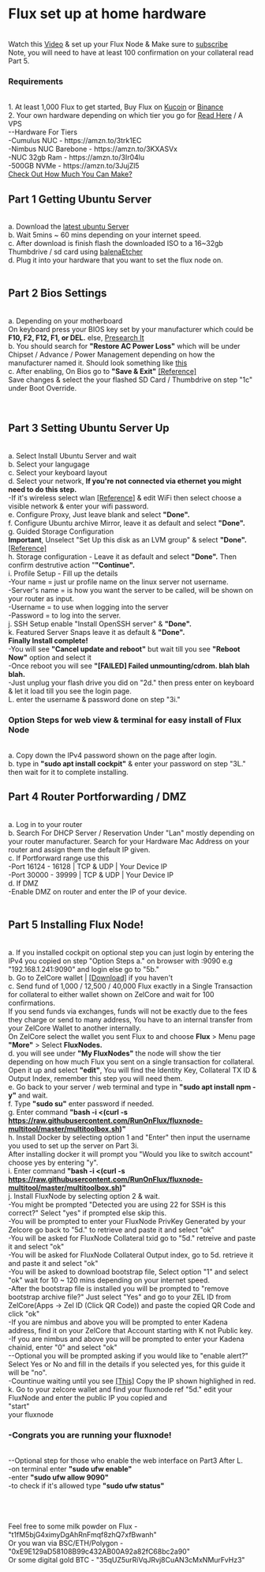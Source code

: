  <h1>Flux set up at home hardware </h1>
 <br> Watch this <a href="https://youtu.be/jH-M3MAMTV8" target="_blank">Video</a> & set up your Flux Node &
 Make sure to <a href="http://bit.ly/Simplyeverythingcrypto" target="_blank">subscribe</a>
 <br> Note, you will need to have at least 100 confirmation on your collateral read Part 5.
 <br> <h3>Requirements</h3>
 <br> 1. At least 1,000 Flux to get started, Buy Flux on <a href="https://bit.ly/SignUpKucoinToday" target="_blank">Kucoin</a> or <a href="https://accounts.binance.com/en/register?ref=TQG402UF" target="_blank">Binance</a>
 <br> 2. Your own hardware depending on which tier you go for <a href="https://runonflux.io/flux-nodes.html" target="_blank">Read Here</a> / A VPS
 <br>--Hardware For Tiers
 <br>-Cumulus NUC - https://amzn.to/3trk1EC
 <br>-Nimbus NUC Barebone - https://amzn.to/3KXASVx 
 <br>-NUC 32gb Ram - https://amzn.to/3Ir04lu
 <br>-500GB NVMe - https://amzn.to/3JujZl5
 <br> <a href="https://home.runonflux.io/dashboard/economics" target="_blank">Check Out How Much You Can Make?</a>

<h2> Part 1 Getting Ubuntu Server</h2>
 <br>a. Download the <a href="https://ubuntu.com/download/server" target="_blank">latest ubuntu Server</a>
 <br>b. Wait 5mins ~ 60 mins depending on your internet speed.
 <br>c. After download is finish flash the downloaded ISO to a 16~32gb Thumbdrive / sd card using <a href="https://www.balena.io/etcher/" target="_blank">balenaEtcher</a>
 <br>d. Plug it into your hardware that you want to set the flux node on.
 <br>
 <br><h2>Part 2 Bios Settings </h2>
 <br>a. Depending on your motherboard
 <br>On keyboard press your BIOS key set by your manufacturer which could be <b>F10, F2, F12, F1, or DEL.</b> else, <a href="https://presearch.org/signup?rid=3735748" target="_blank">Presearch It</a>
 <br>b. You should search for <b>"Restore AC Power Loss"</b> which will be under Chipset / Advance / Power Management depending on how the manufacturer named it.
 Should look something like <a href="https://drive.google.com/file/d/1dqNsKvEd8qJWNWX48IEsu9Y08lgLYBlq/view?usp=sharing" target="_blank">this</a>
 <br>c. After enabling, On Bios go to <b>"Save & Exit"</b> <a href="https://drive.google.com/file/d/1vAOsOGmS53zlxy0QDAwn_KarKXmgoEJx/view?usp=sharing" target="_blank">[Reference]</a>
 <br> Save changes & select the your flashed SD Card / Thumbdrive on step "1c" under Boot Override. 
 
 <br><h2>Part 3 Setting Ubuntu Server Up</h2>
 <br>a. Select Install Ubuntu Server and wait
 <br>b. Select your langugage 
 <br>c. Select your keyboard layout 
 <br>d. Select your network, <b>If you're not connected via ethernet you might need to do this step.</b>
 <br>-If it's wireless select wlan <a href="https://drive.google.com/file/d/13vZlen7zu3luiGvFFy6huE6l7IIdefvs/view?usp=sharing" target="_blank">[Reference]</a> & edit WiFi then select choose a visible network & enter your wifi password.
 <br>e. Configure Proxy, Just leave blank and select <b>"Done".</b>
 <br>f. Configure Ubuntu archive Mirror, leave it as default and select <b>"Done".</b>
 <br>g. Guided Storage Configuration
 <br><b>Important</b>, Unselect "Set Up this disk as an LVM group" & select <b>"Done".</b> <a href="https://drive.google.com/file/d/1jNh_tSOvw2VvCtbO8WD_c-JG7CKnP00o/view?usp=sharing" target="_blank">[Reference]</a>
 <br>h. Storage configuration - Leave it as default and select <b>"Done".</b> Then confirm destrutive action "<b>"Continue".</b>
 <br>i. Profile Setup - Fill up the details 
<br>-Your name = just ur profile name on the linux server not username.
<br>-Server's name = is how you want the server to be called, will be shown on your router as input. 
<br>-Username = to use when logging into the server
<br>-Password = to log into the server.
<br>j. SSH Setup enable "Install OpenSSH server" & <b>"Done".</b>
<br>k. Featured Server Snaps leave it as default & <b>"Done".</b>
<br><b>Finally Install complete!</b>
<br>-You will see <b>"Cancel update and reboot"</b> but wait till you see <b>"Reboot Now"</b> option and select it
<br>-Once reboot you will see <b>"[FAILED] Failed unmounting/cdrom. blah blah blah.</b> 
<br>-Just unplug your flash drive you did on "2d." then press enter on keyboard & let it load till you see the login page.
<br>L. enter the username & password done on step "3i." 
<br><h3>Option Steps for web view & terminal for easy install of Flux Node</h3>
<br>a. Copy down the IPv4 password shown on the page after login.
<br>b. type in <b>"sudo apt install cockpit"</b> & enter your password on step "3L." then wait for it to complete installing.

<h2>Part 4 Router Portforwarding / DMZ</h2>
<br>a. Log in to your router
<br>b. Search For DHCP Server / Reservation Under "Lan" mostly depending on your router manufacturer.
Search for your Hardware Mac Address on your router and assign them the default IP given.
<br>c. If Portforward range use this
<br>-Port 16124 - 16128 | TCP & UDP | Your Device IP
<br>-Port 30000 - 39999 | TCP & UDP | Your Device IP
<br>d. If DMZ
<br>-Enable DMZ on router and enter the IP of your device.
<br>
 <br><h2>Part 5 Installing Flux Node! </h2>
 
 <br>a. If you installed cockpit on optional step you can just login by entering the IPv4 you copied on step "Option Steps a." on browser with :9090 e.g "192.168.1.241:9090" and login else go to "5b."
 <br>b. Go to ZelCore wallet | <a href="https://zelcore.io/" target="_blank">[Download]</a> if you haven't
 <br>c. Send fund of 1,000 / 12,500 / 40,000 Flux exactly in a Single Transaction for collateral to either wallet shown on ZelCore and wait for 100 confirmations. 
 <br> If you send funds via exchanges, funds will not be exactly due to the fees they charge or send to many address, You have to an internal transfer from your ZelCore Wallet to another internally.
 <br> On ZelCore select the wallet you sent Flux to and choose <b>Flux</b> > Menu page <b>"More"</b> > Select <b>FluxNodes.</b> 
 <br>d. you will see under <b>"My FluxNodes"</b> the node will show the tier depending on how much Flux you sent on a single transaction for collateral. Open it up and select <b>"edit"</b>, You will find the Identity Key, Collateral TX ID & Output Index, remember this step you will need them. 
 <br>e. Go back to your server / web terminal and type in <b>"sudo apt install  npm -y"</b> and wait.
 <br>f. Type <b>"sudo su"</b> enter password if needed.
 <br>g. Enter command <b>"bash -i <(curl -s https://raw.githubusercontent.com/RunOnFlux/fluxnode-multitool/master/multitoolbox.sh)"</b>
 <br>h. Install Docker by selecting option 1 and "Enter" then input the username you used to set up the server on Part 3i.
 <br> After installing docker it will prompt you "Would you like to switch account" choose yes by entering "y".
 <br>i. Enter command <b>"bash -i <(curl -s https://raw.githubusercontent.com/RunOnFlux/fluxnode-multitool/master/multitoolbox.sh)"</b>
 <br>j. Install FluxNode by selecting option 2 & wait.
 <br> -You might be prompted "Detected you are using 22 for SSH is this correct?" Select "yes" if prompted else skip this.
 <br> -You will be prompted to enter your FluxNode PrivKey Generated by your Zelcore go back to "5d." to retrieve and paste it and select "ok"
 <br> -You will be asked for FluxNode Collateral txid go to "5d." retreive and paste it and select "ok"
 <br> -You will be asked for FluxNode Collateral Output index, go to 5d. retrieve it and paste it and select "ok"
 <br> -You will be asked to download bootstrap file, Select option "1" and select "ok" wait for 10 ~ 120 mins depending on your internet speed.
 <br> -After the bootstrap file is installed you will be prompted to "remove bootstrap archive file?" Just select "Yes" and go to your ZEL ID from ZelCore(Apps -> Zel ID (Click QR Code)) and paste the copied QR Code and click "ok"
 <br> -If you are nimbus and above you will be prompted to enter Kadena address, find it on your ZelCore that Account starting with K not Public key.
 <br> -If you are nimbus and above you will be prompted to enter your Kadena chainid, enter "0" and select "ok" 
 <br> --Optional you will be prompted asking if you would like to "enable alert?" Select Yes or No and fill in the details if you selected yes, for this guide it will be "no".
 <br> -Countinue waiting until you see <a href="https://drive.google.com/file/d/1_mFy7_DYg6uoBIIGiOqtzmOjjduMwyFL/view?usp=sharing" target="_blank">[This]</a> Copy the IP shown highlighed in red.
 <br>k. Go to your zelcore wallet and find your fluxnode ref "5d." edit your FluxNode and enter the public IP you copied and <br>"start"</br> your fluxnode
 <h3>-Congrats you are running your fluxnode!</h3>
 
 <br>--Optional step for those who enable the web interface on Part3 After L. 
 <br> -on terminal enter <b>"sudo ufw enable"</b>
 <br> -enter <b>"sudo ufw allow 9090"</b>
 <br> -to check if it's allowed type <b>"sudo ufw status"</b>
 
 <br><br>
 <br>Feel free to some milk powder on Flux - "t1fM5bjG4ximyDgAhRnFmqf8zhQ7xfBwanh"
 <br>Or you wan 
 via BSC/ETH/Polygon - "0xE9E129aD58108B99c432AB00A92a82fC68bc2a90"
 <br>Or some digital gold BTC - "35qUZ5urRiVqJRvj8CuAN3cMxNMurFvHz3"
